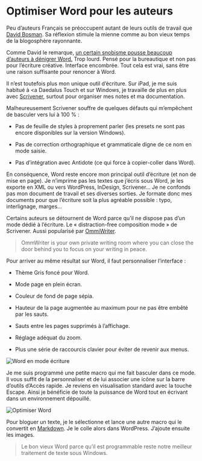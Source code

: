 # Optimiser Word pour les auteurs

Peu d’auteurs Français se préoccupent autant de leurs outils de travail que [David Bosman](href=%22http://davidbosman.fr/blog/). Sa réflexion stimule la mienne comme au bon vieux temps de la blogosphère rayonnante.<span id="more-33619"></span>

Comme David le remarque, [un certain snobisme pousse beaucoup d’auteurs à dénigrer Word.](http://davidbosman.fr/blog/2013/10/30/pourquoi-word-jai-du-mal-a-le-comprendre/) Trop lourd. Pensé pour la bureautique et non pas pour l’écriture créative. Interface encombrée. Tout cela est vrai, sans être une raison suffisante pour renoncer à Word.

Il n’est toutefois plus mon unique outil d’écriture. Sur iPad, je me suis habitué à &lt;a Daedalus Touch et sur Windows, je travaille de plus en plus avec [Scrivener](https://tcrouzet.com/2013/05/25/scrivener-le-traitement-de-texte-des-auteurs/), surtout pour organiser mes notes et ma documentation.

Malheureusement Scrivener souffre de quelques défauts qui m’empêchent de basculer vers lui à 100 % :

- Pas de feuille de styles à proprement parler (les presets ne sont pas encore disponibles sur la version Windows).

- Pas de correction orthographique et grammaticale digne de ce nom en mode saisie.

- Pas d’intégration avec Antidote (ce qui force à copier-coller dans Word).

En conséquence, Word reste encore mon principal outil d’écriture (et non de mise en page). Je n’imprime pas les textes que j’écris sous Word, je les exporte en XML ou vers WordPress, InDesign, Scrivener… Je ne confonds pas mon document de travail et ses diverses sorties. Je formate donc mes documents pour que l’écriture soit la plus agréable possible : typo, interlignage, marges…

Certains auteurs se détournent de Word parce qu’il ne dispose pas d’un mode dédié à l’écriture. Le « distraction-free composition mode » de Scrivener. Aussi popularisé par [OmmiWriter](http://www.ommwriter.com/).

> OmmWriter is your own private writing room where you can close the door behind you to focus on your writing in peace.

Pour arriver au même résultat sur Word, il faut personnaliser l’interface :

- Thème Gris foncé pour Word.

- Mode page en plein écran.

- Couleur de fond de page sépia.

- Hauteur de la page augmentée au maximum pour ne pas être embêté par les sauts.

- Sauts entre les pages supprimés à l’affichage.

- Réglage adéquat du zoom.

- Plus une série de raccourcis clavier pour éviter de revenir aux menus.

![Word en mode écriture](https://tcrouzet.com/images_tc/2013/10/writing1.png)

Je me suis programmé une petite macro qui me fait basculer dans ce mode. Il vous suffit de la personnaliser et de lui associer une icône sur la barre d’outils d’Accès rapide. Je reviens en visualisation standard avec la touche Escape. Ainsi je bénéficie de toute la puissance de Word tout en écrivant dans un environnement dépouillé.

![Optimiser Word](https://tcrouzet.com/images_tc/2013/10/wd.png)

Pour bloguer un texte, je le sélectionne et lance une autre macro qui le convertit en [Markdown](http://daringfireball.net/projects/markdown/basics). Je le colle alors dans WordPress. J’ajoute ensuite les images.

> Le bon vieux Word parce qu’il est programmable reste notre meilleur traitement de texte sous Windows.